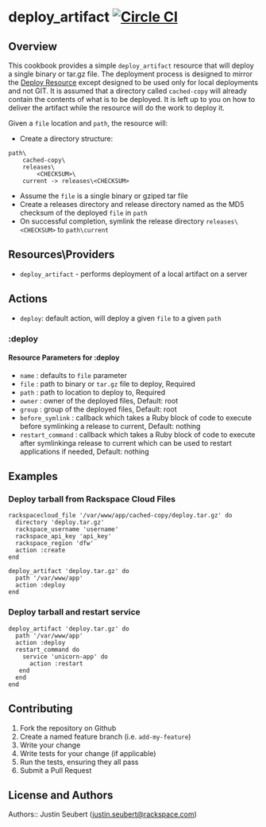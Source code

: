 # deploy_artifact [![Circle CI](https://circleci.com/gh/rackspace-cookbooks/deploy_artifact/tree/master.svg?style=svg)](https://circleci.com/gh/rackspace-cookbooks/deploy_artifact/tree/master)

## Overview

This cookbook provides a simple `deploy_artifact` resource that will deploy a single binary or tar.gz file. The deployment process is designed to mirror the [Deploy Resource](https://docs.chef.io/resource_deploy.html) except designed to be used only for local deployments and not GIT. It is assumed that a directory called `cached-copy` will already contain the contents of what is to be deployed. It is left up to you on how to deliver the artifact while the resource will do the work to deploy it.

Given a `file` location and `path`, the resource will:
- Create a directory structure:
```
path\
    cached-copy\
    releases\
        <CHECKSUM>\
    current -> releases\<CHECKSUM>
```
- Assume the `file` is a single binary or gziped tar file
- Create a releases directory and release directory named as the MD5 checksum of the deployed `file` in `path`
- On successful completion, symlink the release directory `releases\<CHECKSUM>` to `path\current`

## Resources\Providers

- `deploy_artifact` - performs deployment of a local artifact on a server

## Actions
- `deploy`: default action, will deploy a given `file` to a given `path`

### :deploy

#### Resource Parameters for :deploy
- `name` : defaults to `file` parameter
- `file` : path to binary or `tar.gz` file to deploy, Required
- `path` : path to location to deploy to, Required
- `owner` : owner of the deployed files, Default: root
- `group` : group of the deployed files, Default: root
- `before_symlink` : callback which takes a Ruby block of code to execute before symlinking a release to current, Default: nothing
- `restart_command` : callback which takes a Ruby block of code to execute after symlinkinga release to current which can be used to restart applications if needed, Default: nothing

## Examples

### Deploy tarball from Rackspace Cloud Files

```
rackspacecloud_file '/var/www/app/cached-copy/deploy.tar.gz' do
  directory 'deploy.tar.gz'
  rackspace_username 'username'
  rackspace_api_key 'api_key'
  rackspace_region 'dfw'
  action :create
end

deploy_artifact 'deploy.tar.gz' do
  path '/var/www/app'
  action :deploy
end
```

### Deploy tarball and restart service
```
deploy_artifact 'deploy.tar.gz' do
  path '/var/www/app'
  action :deploy
  restart_command do
    service 'unicorn-app' do
      action :restart
   end
  end
end
```

## Contributing

1. Fork the repository on Github
2. Create a named feature branch (i.e. `add-my-feature`)
3. Write your change
4. Write tests for your change (if applicable)
5. Run the tests, ensuring they all pass
6. Submit a Pull Request

## License and Authors

Authors:: Justin Seubert (justin.seubert@rackspace.com)
